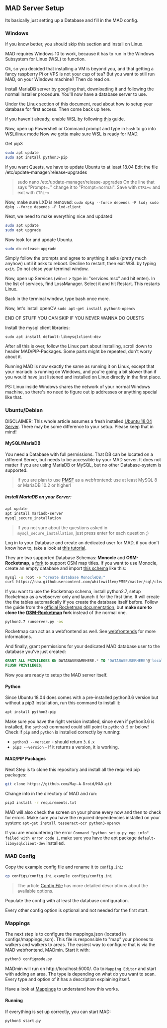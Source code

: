 ## MAD Server Setup

Its basically just setting up a Database and fill in the MAD config.


### Windows
If you know better, you should skip this section and install on Linux.

MAD requires Windows 10 to work, because it has to run in the Windows Subsystem for Linux (WSL) to function.

Ok, so you decided that installing a VM is beyond you, and that getting a fancy raspberry Pi or VPS is not your cup of tea? But you want to still run MAD, on your Windows machine? Then do read on.

Install MariaDB server by googling that, downloading it and following the normal installer procedure. You'll now have a database server to use.

Under the Linux section of this document, read about how to setup your database for first access. Then come back up here.

If you haven't already, enable WSL by following [this](http://wsl-guide.org/en/latest/installation.html) guide.

Now, open up Powershell or Command prompt and type in `bash` to go into WSL/linux mode
Now we gotta make sure WSL is ready for MAD.

Get pip3
```bash
sudo apt update
sudo apt install python3-pip
```

If you want Quests, we have to update Ubuntu to at least 18.04
Edit the file /etc/update-manager/release-upgrades
> sudo nano /etc/update-manager/release-upgrades
On the line that says "Prompt=.." change it to "Prompt=normal". Save with `CTRL+o` and exit with `CTRL+x`

Now, make sure LXD is removed:
`sudo dpkg --force depends -P lxd; sudo dpkg --force depends -P lxd-client`

Next, we need to make everything nice and updated
```bash
sudo apt update
sudo apt upgrade
```

Now look for and update Ubuntu.
```bash
sudo do-release-upgrade
```

Simply follow the prompts and agree to anything it asks (pretty much anyhow) until it asks to reboot. Decline to restart, then exit WSL by typing `exit`. Do not close your terminal window.

Now, open up Services (win+r > type in: "services.msc" and hit enter). In the list of services, find LxssManager. Select it and hit Restart. This restarts Linux.

Back in the terminal window, type bash once more.

Now, let's install openCV
`sudo apt-get install python3-opencv`

END OF STUFF YOU CAN SKIP IF YOU NEVER WANNA DO QUESTS

Install the mysql client libraries:

`sudo apt install default-libmysqlclient-dev`

After all this is over, follow the Linux part about installing, scroll down to header MAD/PIP-Packages. Some parts might be repeated, don't worry about it.

Running MAD is now exactly the same as running it on Linux, except that your mariadb is running on Windows, and you're going a bit slower than if you would have just listened and installed on Linux directly in the first place.

PS: Linux inside Windows shares the network of your normal Windows machine, so there's no need to figure out ip addresses or anything special like that.

### Ubuntu/Debian

DISCLAIMER: This whole article assumes a fresh installed [Ubuntu 18.04 Server](https://www.ubuntu.com/download/server). There may be some difference to your setup. Please keep that in mind!

#### MySQL/MariaDB

You need a Database with full permissions. That DB can be located on a different Server, but needs to be accessible by your MAD server. It does not matter if you are using MariaDB or MySQL, but no other Database-system is supported.
>If you are plan to use [PMSF](https://github.com/whitewillem/PMSF) as a webfrontend: use at least MySQL 8 or MariaDB 10.2 or higher!

##### Install MariaDB on your Server:

```bash
apt update
apt install mariadb-server
mysql_secure_installation
```
>If you not sure about the questions asked in `mysql_secure_installation`, just press enter for each question ;)

Log in to your Database and create an dedicated user for MAD, if you don't know how to, take a look at [this tutorial](https://www.digitalocean.com/community/tutorials/how-to-create-a-new-user-and-grant-permissions-in-mysql).

They are two supported Database Schemas: **Monocle** and **OSM-Rocketmap**, a [fork](https://github.com/cecpk/OSM-Rocketmap) to support OSM map titles. If you want to use Monocle, create an empty database and import [this schema](https://raw.githubusercontent.com/whitewillem/PMSF/master/sql/cleandb.sql) like this:

```bash
mysql -u root -e "create database MonocleDB;"
curl https://raw.githubusercontent.com/whitewillem/PMSF/master/sql/cleandb.sql | mysql -u root MonocleDB
```

If you want to use the Rocketmap schema, install python2.7, setup Rocketmap as a webserver only and launch it for the first time. It will create the the tables automatically if you create the database itself before. Follow the guide from the [official Rocketmap documentation](https://rocketmap.readthedocs.io/en/develop/basic-install/index.html), but **make sure to clone the [OSM-Rocketmap](https://github.com/cecpk/OSM-Rocketmap) fork** instead of the normal one.

```bash
python2.7 runserver.py -os
```

Rocketmap can act as a webfrontend as well. See [webfrontends](/extras/webfrontends) for more informations.

And finally, grant permissions for your dedicated MAD database user to the database you've just created:

```SQL
GRANT ALL PRIVILEGES ON DATABASENAMEHERE.* TO 'DATABASEUSERHERE'@'localhost';
FLUSH PRIVILEGES;
```

Now you are ready to setup the MAD server itself.

#### Python

Since Ubuntu 18.04 does comes with a pre-installed python3.6 version but without a pip3 installation, run this command to install it:

```bash
apt install python3-pip
```

Make sure you have the right version installed, since even if python3.6 is installed, the `python3` command could still point to `python3.5` or below!
Check if `pip` and `python` is installed correctly by running:

* `python3 --version` - should return `3.6.x`
* `pip3 --version` - If it returns a version, it is working.

#### MAD/PIP Packages

Next Step is to clone this repository and install all the required pip packages:

```bash
git clone https://github.com/Map-A-Droid/MAD.git
```

Change into in the directory of MAD and run:

```bash
pip3 install -r requirements.txt
```

MAD will also check the screen on your phone every now and then to check for errors. Make sure you have the required dependencies installed on your system: `apt-get install tesseract-ocr python3-opencv`

If you are encountering the error `Command "python setup.py egg_info" failed with error code 1`, make sure you have the apt package `default-libmysqlclient-dev` installed.

### MAD Config

Copy the example config file and rename it to `config.ini`:

```bash
cp configs/config.ini.example configs/config.ini
```

>The article [Config File](/installation/2.config-file) has more detailed descriptions about the available options.

Populate the config with at least the database configuration. 

Every other config option is optional and not needed for the first start.

### Mappings

The next step is to configure the mappings.json (located in configs/mappings.json). This file is responsible to "map" your phones to walkers and walkers to areas. The easiest way to configure that is via the MAD webfrontend, MADmin. Start it with:

```bash
python3 configmode.py
```

MADmin will run on http://localhost:5000/. Go to `Mapping Editor` and start with adding an area. The type is depending on what do you want to scan. Every type and option of it has a description explaining itself.

Have a look at [Mappings](/installation/3.mappings) to understand how this works.

#### Running

If everything is set up correctly, you can start MAD:

```bash
python3 start.py
```
